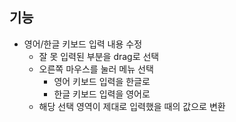 ## 기능

- 영어/한글 키보드 입력 내용 수정
    - 잘 못 입력된 부분을 drag로 선택
    - 오른쪽 마우스를 눌러 메뉴 선택
        - 영어 키보드 입력을 한글로
        - 한글 키보드 입력을 영어로
    - 해당 선택 영역이 제대로 입력했을 때의 값으로 변환